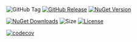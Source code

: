 ![GitHub Tag](https://img.shields.io/github/v/tag/TJC-Tools/TJC.Collection.Core) [![GitHub Release](https://img.shields.io/github/v/release/TJC-Tools/TJC.Collection.Core)](https://github.com/TJC-Tools/TJC.Collection.Core/releases/latest) [![NuGet Version](https://img.shields.io/nuget/v/TJC.Collection.Core)](https://www.nuget.org/packages/TJC.Collection.Core)

[![NuGet Downloads](https://img.shields.io/nuget/dt/TJC.Collection.Core)](https://www.nuget.org/packages/TJC.Collection.Core) ![Size](https://img.shields.io/github/repo-size/TJC-Tools/TJC.Collection.Core) [![License](https://img.shields.io/github/license/TJC-Tools/TJC.Collection.Core.svg)](LICENSE)

[![codecov](https://codecov.io/gh/TJC-Tools/TJC.Collection.Core/graph/badge.svg?token=PNL9N1RYX0)](https://codecov.io/gh/TJC-Tools/TJC.Collection.Core)
